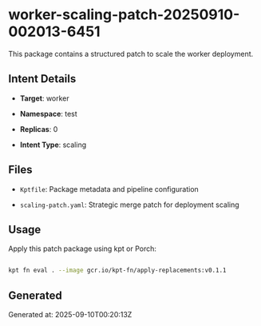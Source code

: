 # worker-scaling-patch-20250910-002013-6451



This package contains a structured patch to scale the worker deployment.



## Intent Details

- **Target**: worker

- **Namespace**: test  

- **Replicas**: 0

- **Intent Type**: scaling



## Files

- `Kptfile`: Package metadata and pipeline configuration

- `scaling-patch.yaml`: Strategic merge patch for deployment scaling



## Usage

Apply this patch package using kpt or Porch:



```bash

kpt fn eval . --image gcr.io/kpt-fn/apply-replacements:v0.1.1

```



## Generated

Generated at: 2025-09-10T00:20:13Z

